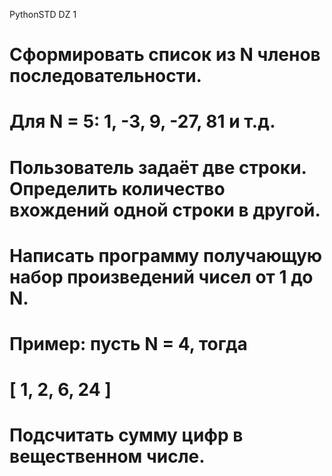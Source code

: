 PythonSTD
DZ 1
# Сформировать список из  N членов последовательности.
# Для N = 5: 1, -3, 9, -27, 81 и т.д.


# Пользователь задаёт две строки. Определить количество вхождений одной строки в другой.

# Написать программу получающую набор произведений чисел от 1 до N.
# Пример: пусть N = 4, тогда
# [ 1, 2, 6, 24 ]
# Подсчитать сумму цифр в вещественном числе.
